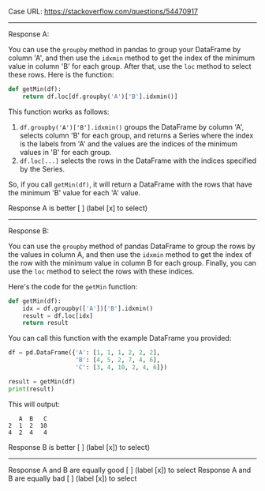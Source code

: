 Case URL: https://stackoverflow.com/questions/54470917

------
Response A:

You can use the `groupby` method in pandas to group your DataFrame by column 'A', and then use the `idxmin` method to get the index of the minimum value in column 'B' for each group. After that, use the `loc` method to select these rows. Here is the function:

```python
def getMin(df):
    return df.loc[df.groupby('A')['B'].idxmin()]
```

This function works as follows:

1. `df.groupby('A')['B'].idxmin()` groups the DataFrame by column 'A', selects column 'B' for each group, and returns a Series where the index is the labels from 'A' and the values are the indices of the minimum values in 'B' for each group.
2. `df.loc[...]` selects the rows in the DataFrame with the indices specified by the Series.

So, if you call `getMin(df)`, it will return a DataFrame with the rows that have the minimum 'B' value for each 'A' value.

Response A is better [ ] (label [x] to select)

-------
Response B:

You can use the `groupby` method of pandas DataFrame to group the rows by the values in column A, and then use the `idxmin` method to get the index of the row with the minimum value in column B for each group. Finally, you can use the `loc` method to select the rows with these indices.

Here's the code for the `getMin` function:

```python
def getMin(df):
    idx = df.groupby(['A'])['B'].idxmin()
    result = df.loc[idx]
    return result
```

You can call this function with the example DataFrame you provided:

```python
df = pd.DataFrame({'A': [1, 1, 1, 2, 2, 2],
                   'B': [4, 5, 2, 7, 4, 6],
                   'C': [3, 4, 10, 2, 4, 6]})

result = getMin(df)
print(result)
```

This will output:

```
   A  B   C
2  1  2  10
4  2  4   4
```

Response B is better [ ] (label [x]) to select)

-------

Response A and B are equally good [ ] (label [x]) to select
Response A and B are equally bad [ ] (label [x]) to select
